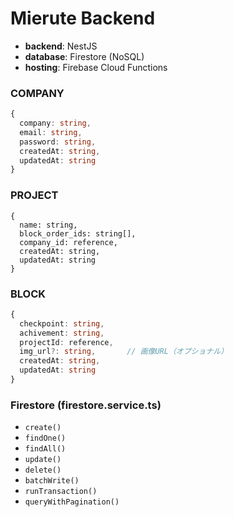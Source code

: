 # Mierute Backend

- **backend**: NestJS
- **database**: Firestore (NoSQL)
- **hosting**: Firebase Cloud Functions

### COMPANY 
```typescript
{
  company: string, 
  email: string,      
  password: string,  
  createdAt: string,
  updatedAt: string   
}
```

### PROJECT
```
{
  name: string,                 
  block_order_ids: string[],    
  company_id: reference,
  createdAt: string,        
  updatedAt: string             
}
```

### BLOCK 
```typescript
{
  checkpoint: string,
  achivement: string,  
  projectId: reference,
  img_url?: string,       // 画像URL（オプショナル）
  createdAt: string,      
  updatedAt: string      
}
```

### Firestore (firestore.service.ts)
- `create()` 
- `findOne()`
- `findAll()`
- `update()`
- `delete()`
- `batchWrite()`
- `runTransaction()`
- `queryWithPagination()` 
